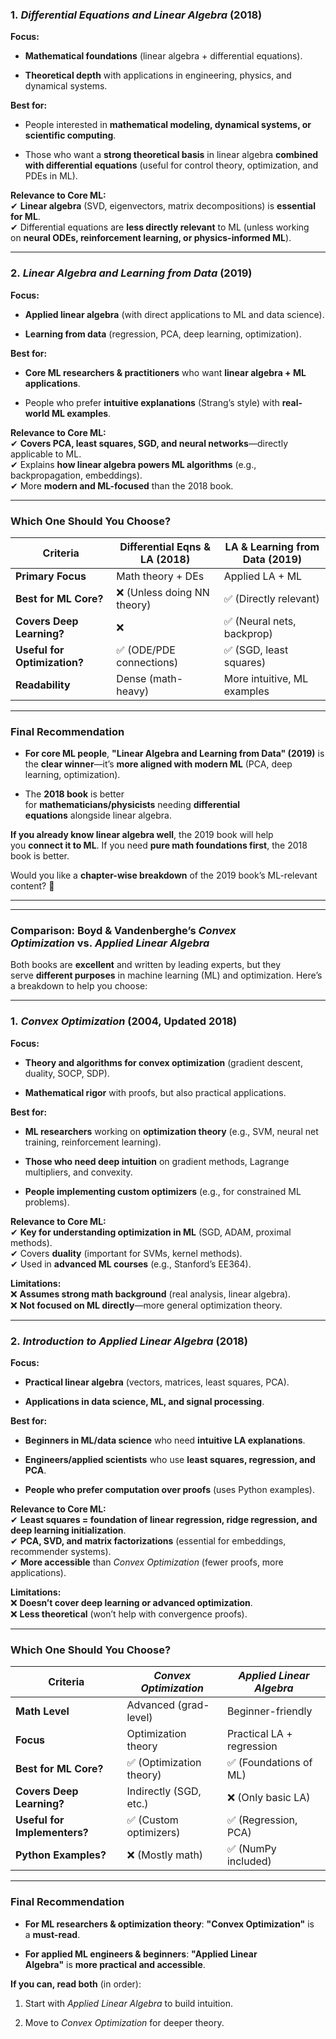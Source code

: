 
### **1. _Differential Equations and Linear Algebra_ (2018)**

**Focus:**

- **Mathematical foundations** (linear algebra + differential equations).
    
- **Theoretical depth** with applications in engineering, physics, and dynamical systems.
    

**Best for:**

- People interested in **mathematical modeling, dynamical systems, or scientific computing**.
    
- Those who want a **strong theoretical basis** in linear algebra **combined with differential equations** (useful for control theory, optimization, and PDEs in ML).
    

**Relevance to Core ML:**  
✔ **Linear algebra** (SVD, eigenvectors, matrix decompositions) is **essential for ML**.  
✔ Differential equations are **less directly relevant** to ML (unless working on **neural ODEs, reinforcement learning, or physics-informed ML**).

---

### **2. _Linear Algebra and Learning from Data_ (2019)**

**Focus:**

- **Applied linear algebra** (with direct applications to ML and data science).
    
- **Learning from data** (regression, PCA, deep learning, optimization).
    

**Best for:**

- **Core ML researchers & practitioners** who want **linear algebra + ML applications**.
    
- People who prefer **intuitive explanations** (Strang’s style) with **real-world ML examples**.
    

**Relevance to Core ML:**  
✔ **Covers PCA, least squares, SGD, and neural networks**—directly applicable to ML.  
✔ Explains **how linear algebra powers ML algorithms** (e.g., backpropagation, embeddings).  
✔ More **modern and ML-focused** than the 2018 book.

---

### **Which One Should You Choose?**

|**Criteria**|**Differential Eqns & LA (2018)**|**LA & Learning from Data (2019)**|
|---|---|---|
|**Primary Focus**|Math theory + DEs|Applied LA + ML|
|**Best for ML Core?**|❌ (Unless doing NN theory)|✅ (Directly relevant)|
|**Covers Deep Learning?**|❌|✅ (Neural nets, backprop)|
|**Useful for Optimization?**|✅ (ODE/PDE connections)|✅ (SGD, least squares)|
|**Readability**|Dense (math-heavy)|More intuitive, ML examples|

---

### **Final Recommendation**

- **For core ML people**, **"Linear Algebra and Learning from Data" (2019)** is the **clear winner**—it’s **more aligned with modern ML** (PCA, deep learning, optimization).
    
- The **2018 book** is better for **mathematicians/physicists** needing **differential equations** alongside linear algebra.
    

**If you already know linear algebra well**, the 2019 book will help you **connect it to ML**. If you need **pure math foundations first**, the 2018 book is better.

Would you like a **chapter-wise breakdown** of the 2019 book’s ML-relevant content? 🚀

<hr>
<hr>



### **Comparison: Boyd & Vandenberghe’s _Convex Optimization_ vs. _Applied Linear Algebra_**

Both books are **excellent** and written by leading experts, but they serve **different purposes** in machine learning (ML) and optimization. Here’s a breakdown to help you choose:

---

### **1. _Convex Optimization_ (2004, Updated 2018)**

**Focus:**

- **Theory and algorithms for convex optimization** (gradient descent, duality, SOCP, SDP).
    
- **Mathematical rigor** with proofs, but also practical applications.
    

**Best for:**

- **ML researchers** working on **optimization theory** (e.g., SVM, neural net training, reinforcement learning).
    
- **Those who need deep intuition** on gradient methods, Lagrange multipliers, and convexity.
    
- **People implementing custom optimizers** (e.g., for constrained ML problems).
    

**Relevance to Core ML:**  
✔ **Key for understanding optimization in ML** (SGD, ADAM, proximal methods).  
✔ Covers **duality** (important for SVMs, kernel methods).  
✔ Used in **advanced ML courses** (e.g., Stanford’s EE364).

**Limitations:**  
❌ **Assumes strong math background** (real analysis, linear algebra).  
❌ **Not focused on ML directly**—more general optimization theory.

---

### **2. _Introduction to Applied Linear Algebra_ (2018)**

**Focus:**

- **Practical linear algebra** (vectors, matrices, least squares, PCA).
    
- **Applications in data science, ML, and signal processing**.
    

**Best for:**

- **Beginners in ML/data science** who need **intuitive LA explanations**.
    
- **Engineers/applied scientists** who use **least squares, regression, and PCA**.
    
- **People who prefer computation over proofs** (uses Python examples).
    

**Relevance to Core ML:**  
✔ **Least squares = foundation of linear regression, ridge regression, and deep learning initialization**.  
✔ **PCA, SVD, and matrix factorizations** (essential for embeddings, recommender systems).  
✔ **More accessible** than _Convex Optimization_ (fewer proofs, more applications).

**Limitations:**  
❌ **Doesn’t cover deep learning or advanced optimization**.  
❌ **Less theoretical** (won’t help with convergence proofs).

---

### **Which One Should You Choose?**

|**Criteria**|_Convex Optimization_|_Applied Linear Algebra_|
|---|---|---|
|**Math Level**|Advanced (grad-level)|Beginner-friendly|
|**Focus**|Optimization theory|Practical LA + regression|
|**Best for ML Core?**|✅ (Optimization theory)|✅ (Foundations of ML)|
|**Covers Deep Learning?**|Indirectly (SGD, etc.)|❌ (Only basic LA)|
|**Useful for Implementers?**|✅ (Custom optimizers)|✅ (Regression, PCA)|
|**Python Examples?**|❌ (Mostly math)|✅ (NumPy included)|

---

### **Final Recommendation**

- **For ML researchers & optimization theory**: **"Convex Optimization"** is a **must-read**.
    
- **For applied ML engineers & beginners**: **"Applied Linear Algebra"** is **more practical and accessible**.
    

**If you can, read both** (in order):

1. Start with _Applied Linear Algebra_ to build intuition.
    
2. Move to _Convex Optimization_ for deeper theory.